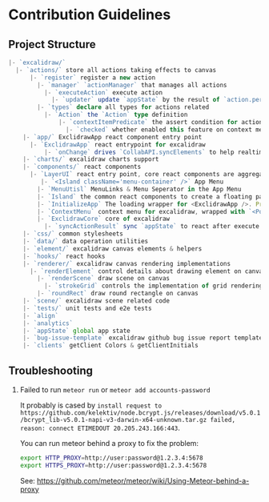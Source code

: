 # Contribution Guidelines

## Project Structure

```typescript
|- `excalidraw/`
  |- `actions/` store all actions taking effects to canvas
	  |- `register` register a new action
		|- `manager` `actionManager` that manages all actions
		  |- `executeAction` execute action
			|- `updater` update `appState` by the result of `action.perform`
		|- `types` declare all types for actions related
		  |- `Action` the `Action` type definition
			  |- `contextItemPredicate` the assert condition for action to be displayed on context menu
				|- `checked` whether enabled this feature on context menu
	|- `app/` ExclidrawApp react component entry point
	  |- `ExclidrawApp` react entrypoint for excalidraw
		  |- `onChange` drives `CollabAPI.syncElements` to help realtime synchronization work
	|- `charts/` excalidraw charts support
	|- `components/` react components
	  |- `LayerUI` react entry point, core react components are aggregated here
	     |- `<Island className='menu-container' />` App Menu
		|- `MenuUtisl` MenuLinks & Menu Seperator in the App Menu
		|- `Island` the common react components to create a floating panel, aka "island"
		|- `InitializeApp` The loading wrapper for <ExclidrawApp />. Presents <LoadingMessage /> if `i18n` is not ready.
		|- `ContextMenu` context menu for excalidraw, wrapped with `<Popover />`.
		|- `ExclidrawCore` core of excalidraw
		  |- `syncActionResult` sync `appState` to react after execute actions
	|- `css/` common stylesheets
	|- `data/` data operation utilities
	|- `element/` excalidraw canvas elements & helpers
	|- `hooks/` react hooks
	|- `renderer/` excalidraw canvas rendering implementations
	  |- `renderElement` control details about drawing element on canvas
		|- `renderScene` draw scene on canvas
		  |- `strokeGrid` controls the implementation of grid rendering
		|- `roundRect` draw round rectangle on canvas
	|- `scene/` excalidraw scene related code
	|- `tests/` unit tests and e2e tests
	|- `align`
	|- `analytics`
	|- `appState` global app state
	|- `bug-issue-template` excalidraw github bug issue report template
	|- `clients` getClient Colors & getClientInitials
```

## Troubleshooting

1. Failed to run `meteor run` or `meteor add accounts-password`

   It probably is cased by `install request to https://github.com/kelektiv/node.bcrypt.js/releases/download/v5.0.1/bcrypt_lib-v5.0.1-napi-v3-darwin-x64-unknown.tar.gz failed, reason: connect ETIMEDOUT 20.205.243.166:443`.

   You can run meteor behind a proxy to fix the problem:

   ```bash
   export HTTP_PROXY=http://user:password@1.2.3.4:5678
   export HTTPS_PROXY=http://user:password@1.2.3.4:5678
   ```

   See: https://github.com/meteor/meteor/wiki/Using-Meteor-behind-a-proxy

